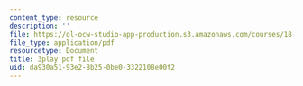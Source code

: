 ```yaml
---
content_type: resource
description: ''
file: https://ol-ocw-studio-app-production.s3.amazonaws.com/courses/18-02sc-multivariable-calculus-fall-2010/da930a5193e28b250be03322108e00f2_5fpxkVFQUw.pdf
file_type: application/pdf
resourcetype: Document
title: 3play pdf file
uid: da930a51-93e2-8b25-0be0-3322108e00f2
---
```

